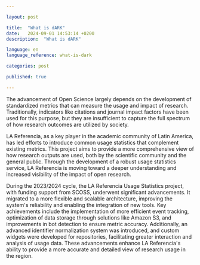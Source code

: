 ```yaml
---

layout: post

title:  "What is dARK"  
date:   2024-09-01 14:53:14 +0200  
description:  "What is dARK"  

language: en  
language_reference: what-is-dark

categories: post

published: true

---
```


The advancement of Open Science largely depends on the development of standardized metrics that can measure the usage and impact of research. Traditionally, indicators like citations and journal impact factors have been used for this purpose, but they are insufficient to capture the full spectrum of how research outcomes are utilized by society.

LA Referencia, as a key player in the academic community of Latin America, has led efforts to introduce common usage statistics that complement existing metrics. This project aims to provide a more comprehensive view of how research outputs are used, both by the scientific community and the general public. Through the development of a robust usage statistics service, LA Referencia is moving toward a deeper understanding and increased visibility of the impact of open research.

During the 2023/2024 cycle, the LA Referencia Usage Statistics project, with funding support from SCOSS, underwent significant advancements. It migrated to a more flexible and scalable architecture, improving the system's reliability and enabling the integration of new tools. Key achievements include the implementation of more efficient event tracking, optimization of data storage through solutions like Amazon S3, and improvements in bot detection to ensure metric accuracy. Additionally, an advanced identifier normalization system was introduced, and custom widgets were developed for repositories, facilitating greater interaction and analysis of usage data. These advancements enhance LA Referencia's ability to provide a more accurate and detailed view of research usage in the region.

<br>  
<br>  
<br>  



